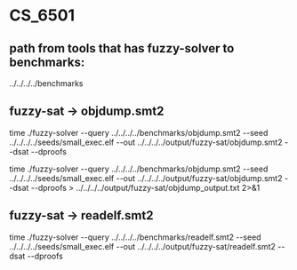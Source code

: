 # CS_6501
## path from tools that has fuzzy-solver to benchmarks:
../../../../benchmarks

## fuzzy-sat -> objdump.smt2
time ./fuzzy-solver --query ../../../../benchmarks/objdump.smt2 --seed ../../../../seeds/small_exec.elf --out ../../../../output/fuzzy-sat/objdump.smt2 --dsat --dproofs

time ./fuzzy-solver --query ../../../../benchmarks/objdump.smt2 --seed ../../../../seeds/small_exec.elf --out ../../../../output/fuzzy-sat/objdump.smt2 --dsat --dproofs > ../../../../output/fuzzy-sat/objdump_output.txt 2>&1

## fuzzy-sat -> readelf.smt2
time ./fuzzy-solver --query ../../../../benchmarks/readelf.smt2 --seed ../../../../seeds/small_exec.elf --out ../../../../output/fuzzy-sat/readelf.smt2 --dsat --dproofs
